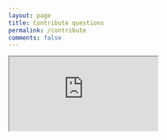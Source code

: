 ```yaml
---
layout: page
title: Contribute questions
permalink: /contribute
comments: false
---
```


<iframe class="contribute" src="https://docs.google.com/forms/d/e/1FAIpQLSf904kJ18vk_5Gk4jUAAKwQHhYjWYe2uhSVEMCCmcqqYB5pyA/viewform?usp=sf_link"></iframe>
